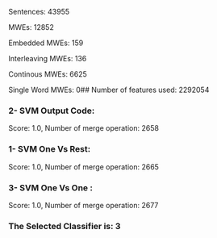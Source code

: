 Sentences: 43955

MWEs: 12852

Embedded MWEs: 159

Interleaving MWEs: 136

Continous MWEs: 6625

Single Word MWEs: 0## Number of features used: 2292054

### 2- SVM Output Code: 
Score: 1.0, Number of merge operation: 2658
### 1- SVM One Vs Rest: 
Score: 1.0, Number of merge operation: 2665
### 3- SVM One Vs One : 
Score: 1.0, Number of merge operation: 2677
### The Selected Classifier is: 3
